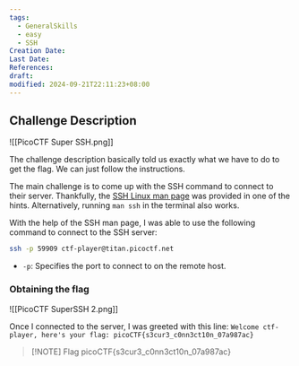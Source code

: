 ```yaml
---
tags:
  - GeneralSkills
  - easy
  - SSH
Creation Date: 
Last Date: 
References: 
draft: 
modified: 2024-09-21T22:11:23+08:00
---
```

## Challenge Description

![[PicoCTF Super SSH.png]]

The challenge description basically told us exactly what we have to do to get the flag. We can just follow the instructions.

The main challenge is to come up with the SSH command to connect to their server. Thankfully, the [SSH Linux man page](https://linux.die.net/man/1/ssh) was provided in one of the hints. Alternatively, running `man ssh` in the terminal also works. 

With the help of the SSH man page, I was able to use the following command to connect to the SSH server:

```bash
ssh -p 59909 ctf-player@titan.picoctf.net
```

- `-p`: Specifies the port to connect to on the remote host.

### Obtaining the flag
![[PicoCTF SuperSSH 2.png]]

Once I connected to the server, I was greeted with this line: 
`Welcome ctf-player, here's your flag: picoCTF{s3cur3_c0nn3ct10n_07a987ac}`

> [!NOTE] Flag
> picoCTF{s3cur3_c0nn3ct10n_07a987ac}

